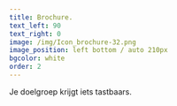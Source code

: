 ```yaml
---
title: Brochure.
text_left: 90
text_right: 0
image: /img/Icon_brochure-32.png
image_position: left bottom / auto 210px
bgcolor: white
order: 2
---
```


Je doelgroep krijgt iets tastbaars.

